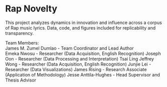 # Rap Novelty
 This project analyzes dynamics in innovation and influence across a corpus of Rap music lyrics. Data, code, and figures included for replicability and transparency.

Team Members:  
James M. Zumel Dumlao - Team Coordinator and Lead Author  
Emeka Nwosu - Researcher (Data Acquisition, English Recognition)
Joseph Oon - Researcher (Data Processing and Interpretation)
Tsai Ling Jeffrey Wong - Researcher (Data Acquisition, English Recognition)
Junjie Lei - Researcher (Data Visualizations)
James Rising - Research Associate (Application of Methodology)
Jesse Anttila-Hughes - Head Supervisor and Thesis Advisor
